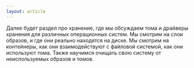 ```yaml
---
layout: article
---
```

Далее будет раздел про хранение, где мы обсуждаем тома и драйверы хранения для различных операционных систем. Мы смотрим на слои образов, и где они реально находятся на диске. Мы смотрим на контейнеры, как они взаимодействуют с файловой системой, как они используют тома. Также научимся очищать свою  систему от неиспользуемых образов и томов.
